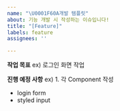 ```yaml
---
name: "\U0001F60A개발 템플릿"
about: 기능 개발 시 작성하는 이슈입니다!
title: "[Feature]"
labels: feature
assignees: ''

---
```


**작업 목표**
ex) 로그인 화면 작업

**진행 예정 사항**
ex) 1. 각 Component 작성
- login form
- styled input

